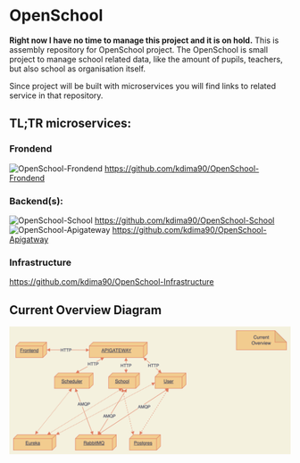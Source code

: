 # OpenSchool
**Right now I have no time to manage this project and it is on hold.**
This is assembly repository for OpenSchool project. 
The OpenSchool is small project to manage school related data, like the amount of pupils, teachers, but also school as organisation itself. 

Since project will be built with microservices you will find links to related service in that repository.

## TL;TR microservices:

### Frondend
![OpenSchool-Frondend](https://github.com/kdima90/OpenSchool-Frondend/actions/workflows/github-actions.yml/badge.svg)  https://github.com/kdima90/OpenSchool-Frondend

### Backend(s):
![OpenSchool-School](https://github.com/kdima90/OpenSchool-School/actions/workflows/github-actions.yml/badge.svg) https://github.com/kdima90/OpenSchool-School \
![OpenSchool-Apigateway](https://github.com/kdima90/OpenSchool-Apigateway/actions/workflows/github-actions.yml/badge.svg) https://github.com/kdima90/OpenSchool-Apigatway

### Infrastructure
https://github.com/kdima90/OpenSchool-Infrastructure

## Current Overview Diagram
![plot](./CurrentOverviewDiagram.png)
